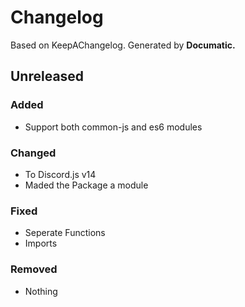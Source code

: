 # Changelog

Based on KeepAChangelog.
Generated by **Documatic.**

## Unreleased

### Added

* Support both common-js and es6 modules

### Changed

* To Discord.js v14
* Maded the Package a module

### Fixed

* Seperate Functions
* Imports

### Removed

* Nothing
